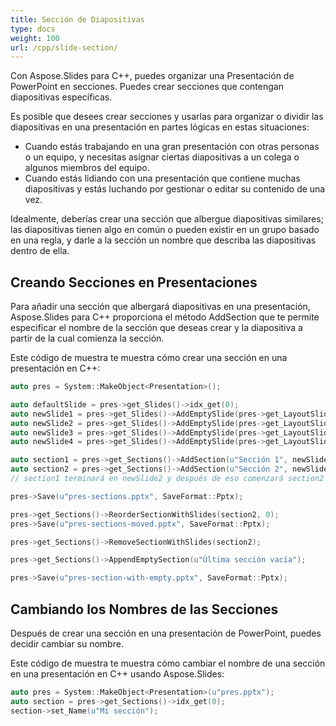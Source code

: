 ```yaml
---
title: Sección de Diapositivas
type: docs
weight: 100
url: /cpp/slide-section/
---
```


Con Aspose.Slides para C++, puedes organizar una Presentación de PowerPoint en secciones. Puedes crear secciones que contengan diapositivas específicas.

Es posible que desees crear secciones y usarlas para organizar o dividir las diapositivas en una presentación en partes lógicas en estas situaciones:

- Cuando estás trabajando en una gran presentación con otras personas o un equipo, y necesitas asignar ciertas diapositivas a un colega o algunos miembros del equipo.
- Cuando estás lidiando con una presentación que contiene muchas diapositivas y estás luchando por gestionar o editar su contenido de una vez.

Idealmente, deberías crear una sección que albergue diapositivas similares; las diapositivas tienen algo en común o pueden existir en un grupo basado en una regla, y darle a la sección un nombre que describa las diapositivas dentro de ella.

## Creando Secciones en Presentaciones

Para añadir una sección que albergará diapositivas en una presentación, Aspose.Slides para C++ proporciona el método AddSection que te permite especificar el nombre de la sección que deseas crear y la diapositiva a partir de la cual comienza la sección.

Este código de muestra te muestra cómo crear una sección en una presentación en C++:

``` cpp
auto pres = System::MakeObject<Presentation>();

auto defaultSlide = pres->get_Slides()->idx_get(0);
auto newSlide1 = pres->get_Slides()->AddEmptySlide(pres->get_LayoutSlides()->idx_get(0));
auto newSlide2 = pres->get_Slides()->AddEmptySlide(pres->get_LayoutSlides()->idx_get(0));
auto newSlide3 = pres->get_Slides()->AddEmptySlide(pres->get_LayoutSlides()->idx_get(0));
auto newSlide4 = pres->get_Slides()->AddEmptySlide(pres->get_LayoutSlides()->idx_get(0));

auto section1 = pres->get_Sections()->AddSection(u"Sección 1", newSlide1);
auto section2 = pres->get_Sections()->AddSection(u"Sección 2", newSlide3);
// section1 terminará en newSlide2 y después de eso comenzará section2   

pres->Save(u"pres-sections.pptx", SaveFormat::Pptx);

pres->get_Sections()->ReorderSectionWithSlides(section2, 0);
pres->Save(u"pres-sections-moved.pptx", SaveFormat::Pptx);

pres->get_Sections()->RemoveSectionWithSlides(section2);

pres->get_Sections()->AppendEmptySection(u"Última sección vacía");

pres->Save(u"pres-section-with-empty.pptx", SaveFormat::Pptx);
```

## Cambiando los Nombres de las Secciones

Después de crear una sección en una presentación de PowerPoint, puedes decidir cambiar su nombre.

Este código de muestra te muestra cómo cambiar el nombre de una sección en una presentación en C++ usando Aspose.Slides:

``` cpp
auto pres = System::MakeObject<Presentation>(u"pres.pptx");
auto section = pres->get_Sections()->idx_get(0);
section->set_Name(u"Mi sección");
```